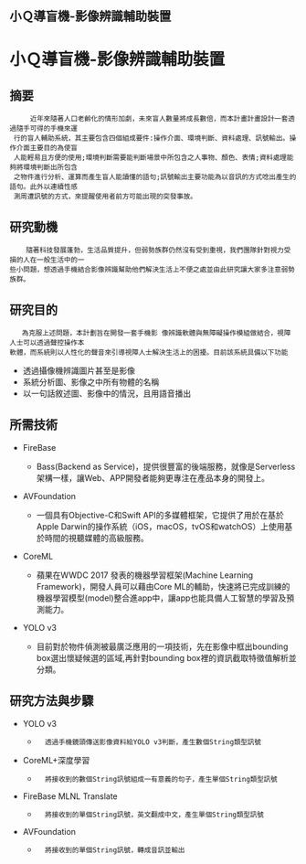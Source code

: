 ## 小Ｑ導盲機-影像辨識輔助裝置
# 小Ｑ導盲機-影像辨識輔助裝置
## 摘要  
         近年來隨著人口老齡化的情形加劇，未來盲人數量將成長數倍，而本計畫計畫設計一套透過隨手可得的手機來運
     行的盲人輔助系統，其主要包含四個組成要件:操作介面、環境判斷、資料處理、訊號輸出。操作介面主要目的為使盲
     人能輕易且方便的使用;環境判斷需要能判斷場景中所包含之人事物、顏色、表情;資料處理能夠將環境判斷出所包含
     之物件進行分析、運算而產生盲人能讀懂的語句;訊號輸出主要功能為以音訊的方式唸出產生的語句。此外以連續性感
     測周遭訊號的方式，來提醒使用者前方可能出現的突發事故。
       
## 研究動機
        隨著科技發展蓬勃，生活品質提升，但弱勢族群仍然沒有受到重視，我們團隊針對視力受損的人在一般生活中的一
    些小問題，想透過手機結合影像辨識幫助他們解決生活上不便之處並由此研究讓大家多注意弱勢族群。

## 研究目的
       為克服上述問題，本計劃旨在開發一套手機影 像辨識軟體與無障礙操作模組做結合，視障人士可以透過聲控操作本
    軟體，而系統則以人性化的聲音來引導視障人士解決生活上的困擾。目前該系統具備以下功能
   * 透過攝像機辨識圖片甚至是影像
   * 系統分析圖、影像之中所有物體的名稱
   * 以一句話敘述圖、影像中的情況，且用語音播出
 
## 所需技術
 * FireBase
     *  Bass(Backend as Service)，提供很豐富的後端服務，就像是Serverless架構一樣，讓Web、APP開發者能夠更專注在產品本身的開發上。
* AVFoundation
     *  一個具有Objective-C和Swift API的多媒體框架，它提供了用於在基於Apple Darwin的操作系統（iOS，macOS，tvOS和watchOS）上使用基於時間的視聽媒體的高級服務。
   
 * CoreML
     * 蘋果在WWDC 2017 發表的機器學習框架(Machine Learning Framework)，開發人員可以藉由Core ML的輔助，快速將已完成訓練的機器學習模型(model)整合進app中，讓app也能具備人工智慧的學習及預測能力。

 * YOLO v3
     * 目前對於物件偵測被最廣泛應用的一項技術，先在影像中框出bounding box選出懷疑候選的區域,再針對bounding box裡的資訊截取特徵值解析並分類。      
     
## 研究方法與步驟
* YOLO v3
    *       透過手機鏡頭傳送影像資料給YOLO v3判斷，產生數個String類型訊號        
* CoreML+深度學習
    *       將接收到的數個String訊號組成一有意義的句子，產生單個String類型訊號
* FireBase MLNL Translate
    *       將接收到的單個String訊號，英文翻成中文，產生單個String類型訊號
        
* AVFoundation
    *       將接收到的單個String訊號，轉成音訊並輸出
